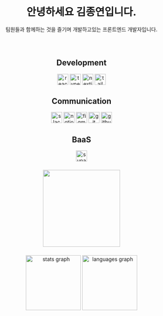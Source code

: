 <h1 align="center">안녕하세요 김종연입니다.</h1>
<p align="center">팀원들과 함께하는 것을 즐기며 개발하고있는 프론트엔드 개발자입니다.</p>

###

<br clear="both">

<div align="center">
   <h2>Development</h2>
   <img src="https://img.shields.io/badge/react-%2320232a.svg?style=for-the-badge&logo=react&logoColor=%2361DAFB" height="30" alt="react badge"  />
   <img src="https://img.shields.io/badge/typescript-%23007ACC.svg?style=for-the-badge&logo=typescript&logoColor=white" height="30" alt="typescript badge"  />
   <img src="https://img.shields.io/badge/Next-black?style=for-the-badge&logo=next.js&logoColor=white" height="30" alt="nextjs badge"  />
   <img src="https://img.shields.io/badge/tailwindcss-%2338B2AC.svg?style=for-the-badge&logo=tailwind-css&logoColor=white" height="30" alt="tailwindcss badge"  />
   </br>
   <h2>Communication</h2>
   <img src="https://img.shields.io/badge/Slack-4A154B?style=for-the-badge&logo=slack&logoColor=white" height="30" alt="slack badge"  />
   <img src="https://img.shields.io/badge/Notion-%23000000.svg?style=for-the-badge&logo=notion&logoColor=white" height="30" alt="notion badge"  />
   <img src="https://img.shields.io/badge/figma-%23F24E1E.svg?style=for-the-badge&logo=figma&logoColor=white" height="30" alt="figma badge"  />
   <img src="https://img.shields.io/badge/git-%23F05033.svg?style=for-the-badge&logo=git&logoColor=white" height="30" alt="git badge"  />
   <img src="https://img.shields.io/badge/github-%23121011.svg?style=for-the-badge&logo=github&logoColor=white" height="30" alt="github badge"  />
   
   </br>
   <h2>BaaS</h2>
   <img src="https://img.shields.io/badge/Supabase-3ECF8E?style=for-the-badge&logo=supabase&logoColor=white" height="30" alt="supabase badge"  />
</div>

###
   
</div>


###

<div align="center">
  <img height="210" src="https://blog.kakaocdn.net/dn/xKgoT/btrYeZ31KmX/4DXktZ7q9HNfCAJmjlbgxK/img.gif"  />
</div>

###

<div align="center">
  <img src="https://github-readme-stats.vercel.app/api?username=kjjyyy01&hide_title=false&hide_rank=false&show_icons=true&include_all_commits=true&count_private=true&disable_animations=false&theme=dracula&locale=en&hide_border=false&order=1" height="150" alt="stats graph"  />
  <img src="https://github-readme-stats.vercel.app/api/top-langs?username=kjjyyy01&locale=en&hide_title=false&layout=compact&card_width=320&langs_count=5&theme=dracula&hide_border=false&order=2" height="150" alt="languages graph"  />
</div>

###
